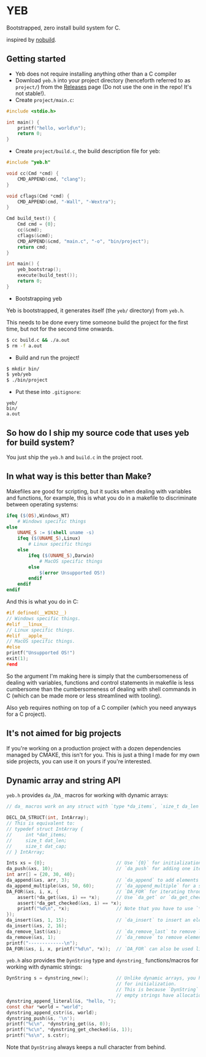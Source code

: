 # YEB

Bootstrapped, zero install build system for C.

inspired by [nobuild](https://github.com/tsoding/nobuild?tab=readme-ov-file).

## Getting started

- Yeb does not require installing anything other than a C compiler
- Download `yeb.h` into your project directory (henceforth referred to as `project/`) from the
[Releases](https://github.com/leslie255/yeb/releases) page (Do not use the one in the repo! It's not stable!).
- Create `project/main.c`:
```c
#include <stdio.h>

int main() {
    printf("hello, world\n");
    return 0;
}
```

- Create `project/build.c`, the build description file for yeb:
```c
#include "yeb.h"

void cc(Cmd *cmd) {
    CMD_APPEND(cmd, "clang");
}

void cflags(Cmd *cmd) {
    CMD_APPEND(cmd, "-Wall", "-Wextra");
}

Cmd build_test() {
    Cmd cmd = {0};
    cc(&cmd);
    cflags(&cmd);
    CMD_APPEND(&cmd, "main.c", "-o", "bin/project");
    return cmd;
}

int main() {
    yeb_bootstrap();
    execute(build_test());
    return 0;
}
```

- Bootstrapping yeb

Yeb is bootstrapped, it generates itself (the `yeb/` directory) from `yeb.h`.

This needs to be done every time someone build the project for the first time, but not for the second time onwards.

```bash
$ cc build.c && ./a.out
$ rm -f a.out
```

- Build and run the project!
```bash
$ mkdir bin/
$ yeb/yeb
$ ./bin/project
```

- Put these into `.gitignore`:
```
yeb/
bin/
a.out
```

## So how do I ship my source code that uses yeb for build system?

You just ship the `yeb.h` and `build.c` in the project root.

## In what way is this better than Make?

Makefiles are good for scripting, but it sucks when dealing with variables and functions, for example, this is what you
do in a makefile to discriminate between operating systems:

```makefile
ifeq ($(OS),Windows_NT)
    # Windows specific things
else
    UNAME_S := $(shell uname -s)
    ifeq ($(UNAME_S),Linux)
        # Linux specific things
    else
        ifeq ($(UNAME_S),Darwin)
            # MacOS specific things
        else
            $(error Unsupported OS!)
        endif
    endif
endif
```

And this is what you do in C:

```c
#if defined(__WIN32__)
// Windows specific things.
#elif __linux__
// Linux specific things.
#elif __apple__
// MacOS specific things.
#else
printf("Unsupported OS!")
exit(1);
#end
```

So the argument I'm making here is simply that the cumbersomeness of dealing with variables, functions and control
statements in makefile is less cumbersome than the cumbersomeness of dealing with shell commands in C (which can be
made more or less streamlined with tooling).

Also yeb requires nothing on top of a C compiler (which you need anyways for a C project).

## It's not aimed for big projects

If you're working on a production project with a dozen dependencies managed by CMAKE, this isn't for you. This is just
a thing I made for my own side projects, you can use it on yours if you're interested.

## Dynamic array and string API

`yeb.h` provides `da_`/`DA_` macros for working with dynamic arrays:

```c
// da_ macros work on any struct with `type *da_items`, `size_t da_len`, `size_t da_cap` fields:

DECL_DA_STRUCT(int, IntArray);
// This is equivalent to:
// typedef struct IntArray {
//     int *dat_items;
//     size_t dat_len;
//     size_t dat_cap;
// } IntArray;

Ints xs = {0};                          // Use `{0}` for initialization.
da_push(&xs, 10);                       // `da_push` for adding one item
int arr[] = {20, 30, 40};
da_append(&xs, arr, 3);                 // `da_append` to add elements from slice.
da_append_multiple(&xs, 50, 60);        // `da_append_multiple` for a shorthand of `da_append`.
DA_FOR(&xs, i, x, {                     // `DA_FOR` for iterating through elements.
    assert(*da_get(&xs, i) == *x);      // Use `da_get` or `da_get_checked` to get an element in array.
    assert(*da_get_checked(&xs, i) == *x);
    printf("%d\n", *x);                 // Note that you have to use `*x` to get an element from array in `DA_FOR`!
});
da_insert(&xs, 1, 15);                  // `da_insert` to insert an element.
da_insert(&xs, 2, 16);
da_remove_last(&xs);                    // `da_remove_last` to remove last item.
da_remove(&xs, 1);                      // `da_remove` to remove element at index.
printf("-------------\n");
DA_FOR(&xs, i, x, printf("%d\n", *x));  // `DA_FOR` can also be used like this for single expressions!
```

`yeb.h` also provides the `DynString` type and `dynstring_` functions/macros for working with dynamic strings:

```c
DynString s = dynstring_new();          // Unlike dynamic arrays, you have to use `dynstring_new` instead of `{0}`.
                                        // for initialization.
                                        // This is because `DynString` always keeps a null character at the end so even
                                        // empty strings have allocation.
dynstring_append_literal(&s, "hello, ");
const char *world = "world";
dynstring_append_cstr(&s, world);     
dynstring_push(&s, '\n');     
printf("%c\n", *dynstring_get(&s, 0));
printf("%c\n", *dynstring_get_checked(&s, 1));
printf("%s\n", s.cstr);
```

Note that `DynString` always keeps a null character from behind.
